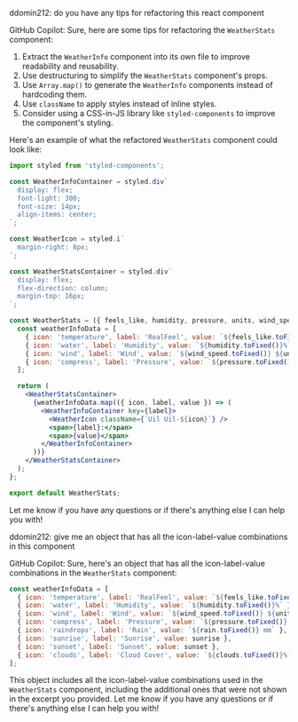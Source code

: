ddomin212: do you have any tips for refactoring this react component

GitHub Copilot: Sure, here are some tips for refactoring the `WeatherStats` component:

1. Extract the `WeatherInfo` component into its own file to improve readability and reusability.
2. Use destructuring to simplify the `WeatherStats` component's props.
3. Use `Array.map()` to generate the `WeatherInfo` components instead of hardcoding them.
4. Use `className` to apply styles instead of inline styles.
5. Consider using a CSS-in-JS library like `styled-components` to improve the component's styling.

Here's an example of what the refactored `WeatherStats` component could look like:

```javascriptreact
import styled from 'styled-components';

const WeatherInfoContainer = styled.div`
  display: flex;
  font-light: 300;
  font-size: 14px;
  align-items: center;
`;

const WeatherIcon = styled.i`
  margin-right: 8px;
`;

const WeatherStatsContainer = styled.div`
  display: flex;
  flex-direction: column;
  margin-top: 16px;
`;

const WeatherStats = ({ feels_like, humidity, pressure, units, wind_speed }) => {
  const weatherInfoData = [
    { icon: 'temperature', label: 'RealFeel', value: `${feels_like.toFixed()}°` },
    { icon: 'water', label: 'Humidity', value: `${humidity.toFixed()}%` },
    { icon: 'wind', label: 'Wind', value: `${wind_speed.toFixed()} ${units.wind_speed}` },
    { icon: 'compress', label: 'Pressure', value: `${pressure.toFixed()} hPa` },
  ];

  return (
    <WeatherStatsContainer>
      {weatherInfoData.map(({ icon, label, value }) => (
        <WeatherInfoContainer key={label}>
          <WeatherIcon className={`Uil Uil-${icon}`} />
          <span>{label}:</span>
          <span>{value}</span>
        </WeatherInfoContainer>
      ))}
    </WeatherStatsContainer>
  );
};

export default WeatherStats;
```

Let me know if you have any questions or if there's anything else I can help you with!

ddomin212: give me an object that has all the icon-label-value combinations in this component

GitHub Copilot: Sure, here's an object that has all the icon-label-value combinations in the `WeatherStats` component:

```javascript
const weatherInfoData = [
  { icon: 'temperature', label: 'RealFeel', value: `${feels_like.toFixed()}°` },
  { icon: 'water', label: 'Humidity', value: `${humidity.toFixed()}%` },
  { icon: 'wind', label: 'Wind', value: `${wind_speed.toFixed()} ${units.wind_speed}` },
  { icon: 'compress', label: 'Pressure', value: `${pressure.toFixed()} hPa` },
  { icon: 'raindrops', label: 'Rain', value: `${rain.toFixed()} mm` },
  { icon: 'sunrise', label: 'Sunrise', value: sunrise },
  { icon: 'sunset', label: 'Sunset', value: sunset },
  { icon: 'clouds', label: 'Cloud Cover', value: `${clouds.toFixed()}%` },
];
```

This object includes all the icon-label-value combinations used in the `WeatherStats` component, including the additional ones that were not shown in the excerpt you provided. Let me know if you have any questions or if there's anything else I can help you with!